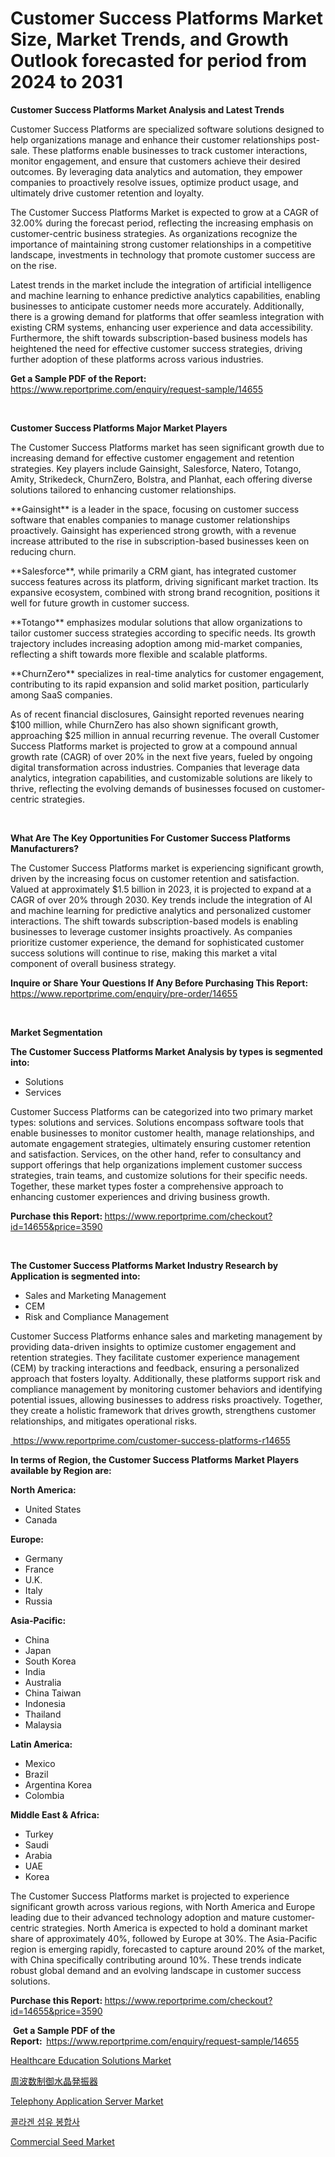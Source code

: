 <p><h1>Customer Success Platforms Market Size, Market Trends, and Growth Outlook forecasted for period from 2024 to 2031</h1></p><p><strong>Customer Success Platforms Market Analysis and Latest Trends</strong></p>
<p><p>Customer Success Platforms are specialized software solutions designed to help organizations manage and enhance their customer relationships post-sale. These platforms enable businesses to track customer interactions, monitor engagement, and ensure that customers achieve their desired outcomes. By leveraging data analytics and automation, they empower companies to proactively resolve issues, optimize product usage, and ultimately drive customer retention and loyalty.</p><p>The Customer Success Platforms Market is expected to grow at a CAGR of 32.00% during the forecast period, reflecting the increasing emphasis on customer-centric business strategies. As organizations recognize the importance of maintaining strong customer relationships in a competitive landscape, investments in technology that promote customer success are on the rise. </p><p>Latest trends in the market include the integration of artificial intelligence and machine learning to enhance predictive analytics capabilities, enabling businesses to anticipate customer needs more accurately. Additionally, there is a growing demand for platforms that offer seamless integration with existing CRM systems, enhancing user experience and data accessibility. Furthermore, the shift towards subscription-based business models has heightened the need for effective customer success strategies, driving further adoption of these platforms across various industries.</p></p>
<p><strong>Get a Sample PDF of the Report:&nbsp;</strong> <a href="https://www.reportprime.com/enquiry/request-sample/14655">https://www.reportprime.com/enquiry/request-sample/14655</a></p>
<p>&nbsp;</p>
<p><strong>Customer Success Platforms Major Market Players</strong></p>
<p><p>The Customer Success Platforms market has seen significant growth due to increasing demand for effective customer engagement and retention strategies. Key players include Gainsight, Salesforce, Natero, Totango, Amity, Strikedeck, ChurnZero, Bolstra, and Planhat, each offering diverse solutions tailored to enhancing customer relationships.</p><p>**Gainsight** is a leader in the space, focusing on customer success software that enables companies to manage customer relationships proactively. Gainsight has experienced strong growth, with a revenue increase attributed to the rise in subscription-based businesses keen on reducing churn. </p><p>**Salesforce**, while primarily a CRM giant, has integrated customer success features across its platform, driving significant market traction. Its expansive ecosystem, combined with strong brand recognition, positions it well for future growth in customer success.</p><p>**Totango** emphasizes modular solutions that allow organizations to tailor customer success strategies according to specific needs. Its growth trajectory includes increasing adoption among mid-market companies, reflecting a shift towards more flexible and scalable platforms.</p><p>**ChurnZero** specializes in real-time analytics for customer engagement, contributing to its rapid expansion and solid market position, particularly among SaaS companies. </p><p>As of recent financial disclosures, Gainsight reported revenues nearing $100 million, while ChurnZero has also shown significant growth, approaching $25 million in annual recurring revenue. The overall Customer Success Platforms market is projected to grow at a compound annual growth rate (CAGR) of over 20% in the next five years, fueled by ongoing digital transformation across industries. Companies that leverage data analytics, integration capabilities, and customizable solutions are likely to thrive, reflecting the evolving demands of businesses focused on customer-centric strategies.</p></p>
<p>&nbsp;</p>
<p><strong>What Are The Key Opportunities For Customer Success Platforms Manufacturers?</strong></p>
<p><p>The Customer Success Platforms market is experiencing significant growth, driven by the increasing focus on customer retention and satisfaction. Valued at approximately $1.5 billion in 2023, it is projected to expand at a CAGR of over 20% through 2030. Key trends include the integration of AI and machine learning for predictive analytics and personalized customer interactions. The shift towards subscription-based models is enabling businesses to leverage customer insights proactively. As companies prioritize customer experience, the demand for sophisticated customer success solutions will continue to rise, making this market a vital component of overall business strategy.</p></p>
<p><strong>Inquire or Share Your Questions If Any Before Purchasing This Report:</strong> <a href="https://www.reportprime.com/enquiry/pre-order/14655">https://www.reportprime.com/enquiry/pre-order/14655</a></p>
<p>&nbsp;</p>
<p><strong>Market Segmentation</strong></p>
<p><strong>The Customer Success Platforms Market Analysis by types is segmented into:</strong></p>
<p><ul><li>Solutions</li><li>Services</li></ul></p>
<p><p>Customer Success Platforms can be categorized into two primary market types: solutions and services. Solutions encompass software tools that enable businesses to monitor customer health, manage relationships, and automate engagement strategies, ultimately ensuring customer retention and satisfaction. Services, on the other hand, refer to consultancy and support offerings that help organizations implement customer success strategies, train teams, and customize solutions for their specific needs. Together, these market types foster a comprehensive approach to enhancing customer experiences and driving business growth.</p></p>
<p><strong>Purchase this Report:&nbsp;</strong><a href="https://www.reportprime.com/checkout?id=14655&price=3590">https://www.reportprime.com/checkout?id=14655&price=3590</a></p>
<p>&nbsp;</p>
<p><strong>The Customer Success Platforms Market Industry Research by Application is segmented into:</strong></p>
<p><ul><li>Sales and Marketing Management</li><li>CEM</li><li>Risk and Compliance Management</li></ul></p>
<p><p>Customer Success Platforms enhance sales and marketing management by providing data-driven insights to optimize customer engagement and retention strategies. They facilitate customer experience management (CEM) by tracking interactions and feedback, ensuring a personalized approach that fosters loyalty. Additionally, these platforms support risk and compliance management by monitoring customer behaviors and identifying potential issues, allowing businesses to address risks proactively. Together, they create a holistic framework that drives growth, strengthens customer relationships, and mitigates operational risks.</p></p>
<p><a href="https://www.reportprime.com/customer-success-platforms-r14655">&nbsp;https://www.reportprime.com/customer-success-platforms-r14655</a></p>
<p><strong>In terms of Region, the Customer Success Platforms Market Players available by Region are:</strong></p>
<p>
    <p> <strong> North America: </strong>
        <ul>
            <li>United States</li>
            <li>Canada</li>
        </ul>
        </p> 
    <p> <strong> Europe: </strong>
        <ul>
            <li>Germany</li>
            <li>France</li>
            <li>U.K.</li>
            <li>Italy</li>
            <li>Russia</li>
        </ul>
        </p> 
    <p> <strong> Asia-Pacific: </strong>
        <ul>
            <li>China</li>
            <li>Japan</li>
            <li>South Korea</li>
            <li>India</li>
            <li>Australia</li>
            <li>China Taiwan</li>
            <li>Indonesia</li>
            <li>Thailand</li>
            <li>Malaysia</li>
        </ul>
        </p> 
    <p> <strong> Latin America: </strong>
        <ul>
            <li>Mexico</li>
            <li>Brazil</li>
            <li>Argentina Korea</li>
            <li>Colombia</li>
        </ul>
        </p> 
    <p> <strong> Middle East & Africa: </strong>
        <ul>
            <li>Turkey</li>
            <li>Saudi</li>
            <li>Arabia</li>
            <li>UAE</li>
            <li>Korea</li>
        </ul>
    </p>
    </p>
<p><p>The Customer Success Platforms market is projected to experience significant growth across various regions, with North America and Europe leading due to their advanced technology adoption and mature customer-centric strategies. North America is expected to hold a dominant market share of approximately 40%, followed by Europe at 30%. The Asia-Pacific region is emerging rapidly, forecasted to capture around 20% of the market, with China specifically contributing around 10%. These trends indicate robust global demand and an evolving landscape in customer success solutions.</p></p>
<p><strong>Purchase this Report: </strong><a href="https://www.reportprime.com/checkout?id=14655&price=3590">https://www.reportprime.com/checkout?id=14655&price=3590</a></p>
<p>&nbsp;<strong>Get a Sample PDF of the Report:&nbsp;&nbsp;</strong><a href="https://www.reportprime.com/enquiry/request-sample/14655">https://www.reportprime.com/enquiry/request-sample/14655</a></p>
<p><strong></strong></p>
<p><p><a href="https://github.com/santosh758595/Market-Research-Report-List-6/blob/main/healthcare-education-solutions-market.md">Healthcare Education Solutions Market</a></p><p><a href="https://medium.com/@randallrunte2023/frequency-controlled-crystal-oscillator-market-%E3%81%AF-%E3%82%B3%E3%82%B9%E3%83%88%E7%AE%A1%E7%90%86%E3%81%A8%E5%8A%B9%E7%8E%87%E5%90%91%E4%B8%8A%E3%82%92%E5%84%AA%E5%85%88%E3%81%97%E3%81%BE%E3%81%99-%E3%81%95%E3%82%89%E3%81%AB-%E5%A0%B1%E5%91%8A%E6%9B%B8%E3%81%AF%E5%B8%82%E5%A0%B4%E3%81%AE%E9%9C%80%E8%A6%81%E9%9D%A2%E3%81%A8%E4%BE%9B%E7%B5%A6%E9%9D%A2%E3%81%AE%E4%B8%A1%E6%96%B9%E3%82%92%E3%82%AB%E3%83%90%E3%83%BC%E3%81%97%E3%81%A6%E3%81%84%E3%81%BE%E3%81%99-e22fe5fc5400">周波数制御水晶発振器</a></p><p><a href="https://www.linkedin.com/pulse/telephony-application-server-industry-forecast-market-shifts-strategic-aelac?trackingId=h%2F3QC942TKaFMEHL2s5ibg%3D%3D">Telephony Application Server Market</a></p><p><a href="https://medium.com/@puputzim_20688/collagen-fiber-suture-market-%EC%9D%98-%EA%B8%80%EB%A1%9C%EB%B2%8C-%EC%8B%9C%EC%9E%A5-%EA%B0%9C%EC%9A%94%EB%8A%94-%EC%A0%84-%EC%84%B8%EA%B3%84-%EB%B0%8F-%EC%A3%BC%EC%9A%94-%EC%8B%9C%EC%9E%A5%EC%9D%98-%EC%82%B0%EC%97%85%EC%97%90-%EC%98%81%ED%96%A5%EC%9D%84-%EB%AF%B8%EC%B9%98%EB%8A%94-%EC%A3%BC%EC%9A%94-%ED%8A%B8%EB%A0%8C%EB%93%9C%EC%97%90-%EB%8C%80%ED%95%9C-%EB%8F%85%ED%8A%B9%ED%95%9C-%EA%B4%80%EC%A0%90%EC%9D%84-%EC%A0%9C%EA%B3%B5%ED%95%A9%EB%8B%88%EB%8B%A4-071674f20398?postPublishedType=initial">콜라겐 섬유 봉합사</a></p><p><a href="https://issuu.com/reportprime-2/docs/commercial-seed-market-size-2030.pp_76d5dc8da6c48e">Commercial Seed Market</a></p></p>